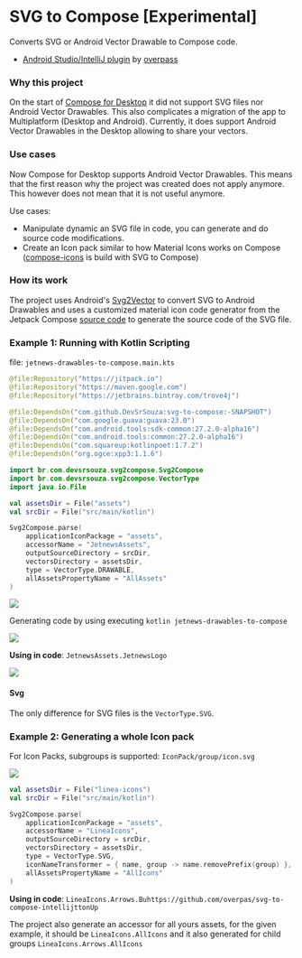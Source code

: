 # SVG to Compose [Experimental]

Converts SVG or Android Vector Drawable to Compose code.

- [Android Studio/IntelliJ plugin](https://plugins.jetbrains.com/plugin/18619-svg-to-compose) by [overpass](https://github.com/overpas)

### Why this project

On the start of [Compose for Desktop](https://www.jetbrains.com/lp/compose/) it did not support SVG files nor Android Vector Drawables. This also complicates a migration of the app to Multiplatform (Desktop and Android).
Currently, it does support Android Vector Drawables in the Desktop allowing to share your vectors. 

### Use cases

Now Compose for Desktop supports Android Vector Drawables. This means that the first reason why the project was created does not apply anymore.
This however does not mean that it is not useful anymore.

Use cases:
- Manipulate dynamic an SVG file in code, you can generate and do source code modifications.
- Create an Icon pack similar to how Material Icons works on Compose ([compose-icons](https://github.com/DevSrSouza/compose-icons) is build with SVG to Compose)

### How its work

The project uses Android's [Svg2Vector](https://android.googlesource.com/platform/tools/base/+/master/sdk-common/src/main/java/com/android/ide/common/vectordrawable/Svg2Vector.java) to convert SVG to Android Drawables and uses a customized material icon code generator from the Jetpack Compose [source code](https://cs.android.com/androidx/platform/frameworks/support/+/androidx-main:compose/material/material/icons/generator/) to generate the source code of the SVG file.

### Example 1: Running with Kotlin Scripting

file: `jetnews-drawables-to-compose.main.kts`

```kotlin
@file:Repository("https://jitpack.io")
@file:Repository("https://maven.google.com")
@file:Repository("https://jetbrains.bintray.com/trove4j")

@file:DependsOn("com.github.DevSrSouza:svg-to-compose:-SNAPSHOT")
@file:DependsOn("com.google.guava:guava:23.0")
@file:DependsOn("com.android.tools:sdk-common:27.2.0-alpha16")
@file:DependsOn("com.android.tools:common:27.2.0-alpha16")
@file:DependsOn("com.squareup:kotlinpoet:1.7.2")
@file:DependsOn("org.ogce:xpp3:1.1.6")

import br.com.devsrsouza.svg2compose.Svg2Compose
import br.com.devsrsouza.svg2compose.VectorType
import java.io.File

val assetsDir = File("assets")
val srcDir = File("src/main/kotlin")

Svg2Compose.parse(
    applicationIconPackage = "assets",
    accessorName = "JetnewsAssets",
    outputSourceDirectory = srcDir,
    vectorsDirectory = assetsDir,
    type = VectorType.DRAWABLE,
    allAssetsPropertyName = "AllAssets"
)
```

![](https://i.imgur.com/f7txCag.png)

Generating code by using executing `kotlin jetnews-drawables-to-compose`

![](https://i.imgur.com/5UTmT70.png)

**Using in code**: `JetnewsAssets.JetnewsLogo`

![](https://i.imgur.com/YAriDvV.png)

#### Svg

The only difference for SVG files is the `VectorType.SVG`.

### Example 2: Generating a whole Icon pack

For Icon Packs, subgroups is supported: `IconPack/group/icon.svg`

![](https://i.imgur.com/cunhmxl.png)

```kotlin
val assetsDir = File("linea-icons")
val srcDir = File("src/main/kotlin")

Svg2Compose.parse(
    applicationIconPackage = "assets",
    accessorName = "LineaIcons",
    outputSourceDirectory = srcDir,
    vectorsDirectory = assetsDir,
    type = VectorType.SVG,
    iconNameTransformer = { name, group -> name.removePrefix(group) },
    allAssetsPropertyName = "AllIcons"
)
```

**Using in code**: `LineaIcons.Arrows.Buhttps://github.com/overpas/svg-to-compose-intellijttonUp`

The project also generate an accessor for all yours assets, for the given example, it should be `LineaIcons.AllIcons` and it also generated for child groups `LineaIcons.Arrows.AllIcons`
